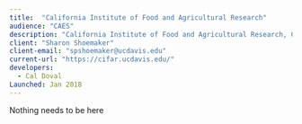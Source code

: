 ```yaml
---
title:  "California Institute of Food and Agricultural Research"
audience: "CAES"
description: "California Institute of Food and Agricultural Research, CIFAR *(“see-far”) is a California-centered, global network and innovation hub focused on emerging agri-food innovations, systems, technologies and solutions. CIFAR is headquartered at the University of California, Davis, and has direct access to some of the leading food, agricultural, and environmental science research programs not only in California, but also throughout the United States and the world."
client: "Sharon Shoemaker"
client-email: "spshoemaker@ucdavis.edu"
current-url: "https://cifar.ucdavis.edu/"
developers:
  - Cal Doval
Launched: Jan 2018
---
```


Nothing needs to be here
